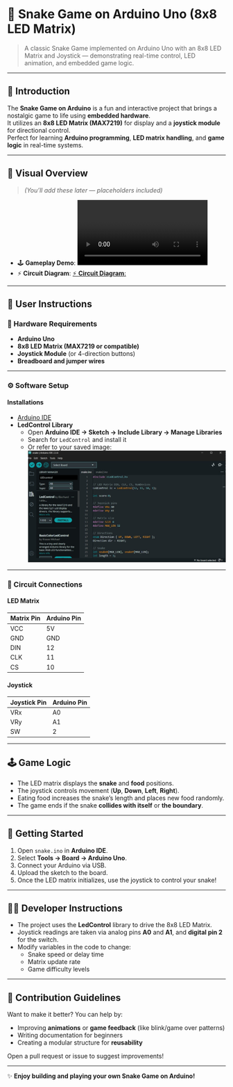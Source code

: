 # 🐍 Snake Game on Arduino Uno (8x8 LED Matrix)

> A classic Snake Game implemented on Arduino Uno with an 8x8 LED Matrix and Joystick — demonstrating real-time control, LED animation, and embedded game logic.

---

## 🧭 Introduction  
The **Snake Game on Arduino** is a fun and interactive project that brings a nostalgic game to life using **embedded hardware**.  
It utilizes an **8x8 LED Matrix (MAX7219)** for display and a **joystick module** for directional control.  
Perfect for learning **Arduino programming**, **LED matrix handling**, and **game logic** in real-time systems.

---

## 🎥 Visual Overview  
> _(You’ll add these later — placeholders included)_

- 🕹️ **Gameplay Demo**:
  ![🕹️ **Gameplay Demo**: ](images/demo.mp4)
- ⚡ **Circuit Diagram**:
  [⚡ **Circuit Diagram**: ](images/circuit.jpg)

---

## 📘 User Instructions  

### 🧩 Hardware Requirements  
- **Arduino Uno**  
- **8x8 LED Matrix (MAX7219 or compatible)**  
- **Joystick Module** (or 4-direction buttons)  
- **Breadboard and jumper wires**

---

### ⚙️ Software Setup  

#### Installations  
- [Arduino IDE](https://www.arduino.cc/en/software)  
- **LedControl Library**  
  - Open **Arduino IDE → Sketch → Include Library → Manage Libraries**  
  - Search for `LedControl` and install it  
  - Or refer to your saved image:  
    ![LedControl library](images/lib.jpg)

---

### 🔌 Circuit Connections  

#### LED Matrix  
| Matrix Pin | Arduino Pin |
|-------------|-------------|
| VCC         | 5V          |
| GND         | GND         |
| DIN         | 12          |
| CLK         | 11          |
| CS          | 10          |

#### Joystick  
| Joystick Pin | Arduino Pin |
|---------------|-------------|
| VRx           | A0          |
| VRy           | A1          |
| SW            | 2           |

---

## 🕹️ Game Logic  
- The LED matrix displays the **snake** and **food** positions.  
- The joystick controls movement (**Up**, **Down**, **Left**, **Right**).  
- Eating food increases the snake’s length and places new food randomly.  
- The game ends if the snake **collides with itself** or **the boundary**.

---

## 🚀 Getting Started  

1. Open `snake.ino` in **Arduino IDE**.  
2. Select **Tools → Board → Arduino Uno**.  
3. Connect your Arduino via USB.  
4. Upload the sketch to the board.  
5. Once the LED matrix initializes, use the joystick to control your snake!

---

## 👨‍💻 Developer Instructions  
- The project uses the **LedControl** library to drive the 8x8 LED Matrix.  
- Joystick readings are taken via analog pins **A0** and **A1**, and **digital pin 2** for the switch.  
- Modify variables in the code to change:
  - Snake speed or delay time  
  - Matrix update rate  
  - Game difficulty levels  

---

## 🤝 Contribution Guidelines  
Want to make it better? You can help by:  
- Improving **animations** or **game feedback** (like blink/game over patterns)  
- Writing documentation for beginners  
- Creating a modular structure for **reusability**

Open a pull request or issue to suggest improvements!

---


✨ **Enjoy building and playing your own Snake Game on Arduino!**

